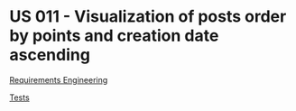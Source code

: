 # US 011 - Visualization of posts order by points and creation date ascending

[Requirements Engineering](./01.requirements-engineering/US011.md)

[Tests](02.tests/readme.md)
 